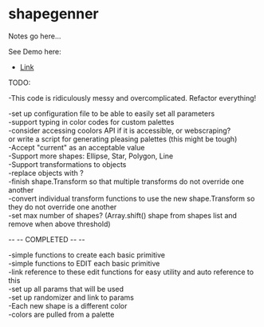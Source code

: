 # shapegenner

Notes go here...

See Demo here:

- [Link](https://tehckisnow.github.io/shapegenner/index.html)


TODO:

-This code is ridiculously messy and overcomplicated. Refactor everything!

-set up configuration file to be able to easily set all parameters  
-support typing in color codes for custom palettes  
-consider accessing coolors API if it is accessible, or webscraping?  
  or write a script for generating pleasing palettes (this might be tough)  
-Accept "current" as an acceptable value  
-Support more shapes: Ellipse, Star, Polygon, Line  
-Support transformations to objects  
-replace objects with <g> ?  
-finish shape.Transform so that multiple transforms do not override one another  
-convert individual transform functions to use the new shape.Transform so they do not override one another  
-set max number of shapes? (Array.shift() shape from shapes list and remove when above threshold)

-- -- COMPLETED -- --

-simple functions to create each basic primitive  
-simple functions to EDIT each basic primitive  
-link reference to these edit functions for easy utility and auto reference to this  
-set up all params that will be used  
-set up randomizer and link to params  
-Each new shape is a different color  
-colors are pulled from a palette   
